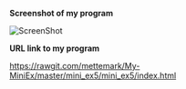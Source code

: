 **Screenshot of my program**

![ScreenShot](https://github.com/mettemark/My-MiniEx/blob/master/mini_ex6/Sk%C3%A6rmbillede%202018-03-19%20kl.%2016.22.05.png)



**URL link to my program**

https://rawgit.com/mettemark/My-MiniEx/master/mini_ex5/mini_ex5/index.html
